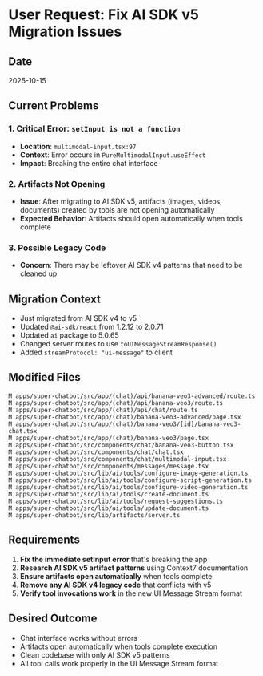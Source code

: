 # User Request: Fix AI SDK v5 Migration Issues

## Date
2025-10-15

## Current Problems

### 1. Critical Error: `setInput is not a function`
- **Location**: `multimodal-input.tsx:97`
- **Context**: Error occurs in `PureMultimodalInput.useEffect`
- **Impact**: Breaking the entire chat interface

### 2. Artifacts Not Opening
- **Issue**: After migrating to AI SDK v5, artifacts (images, videos, documents) created by tools are not opening automatically
- **Expected Behavior**: Artifacts should open automatically when tools complete

### 3. Possible Legacy Code
- **Concern**: There may be leftover AI SDK v4 patterns that need to be cleaned up

## Migration Context

- Just migrated from AI SDK v4 to v5
- Updated `@ai-sdk/react` from 1.2.12 to 2.0.71
- Updated `ai` package to 5.0.65
- Changed server routes to use `toUIMessageStreamResponse()`
- Added `streamProtocol: "ui-message"` to client

## Modified Files

```
M apps/super-chatbot/src/app/(chat)/api/banana-veo3-advanced/route.ts
M apps/super-chatbot/src/app/(chat)/api/banana-veo3/route.ts
M apps/super-chatbot/src/app/(chat)/api/chat/route.ts
M apps/super-chatbot/src/app/(chat)/banana-veo3-advanced/page.tsx
M apps/super-chatbot/src/app/(chat)/banana-veo3/[id]/banana-veo3-chat.tsx
M apps/super-chatbot/src/app/(chat)/banana-veo3/page.tsx
M apps/super-chatbot/src/components/chat/banana-veo3-button.tsx
M apps/super-chatbot/src/components/chat/chat.tsx
M apps/super-chatbot/src/components/chat/multimodal-input.tsx
M apps/super-chatbot/src/components/messages/message.tsx
M apps/super-chatbot/src/lib/ai/tools/configure-image-generation.ts
M apps/super-chatbot/src/lib/ai/tools/configure-script-generation.ts
M apps/super-chatbot/src/lib/ai/tools/configure-video-generation.ts
M apps/super-chatbot/src/lib/ai/tools/create-document.ts
M apps/super-chatbot/src/lib/ai/tools/request-suggestions.ts
M apps/super-chatbot/src/lib/ai/tools/update-document.ts
M apps/super-chatbot/src/lib/artifacts/server.ts
```

## Requirements

1. **Fix the immediate setInput error** that's breaking the app
2. **Research AI SDK v5 artifact patterns** using Context7 documentation
3. **Ensure artifacts open automatically** when tools complete
4. **Remove any AI SDK v4 legacy code** that conflicts with v5
5. **Verify tool invocations work** in the new UI Message Stream format

## Desired Outcome

- Chat interface works without errors
- Artifacts open automatically when tools complete execution
- Clean codebase with only AI SDK v5 patterns
- All tool calls work properly in the UI Message Stream format
